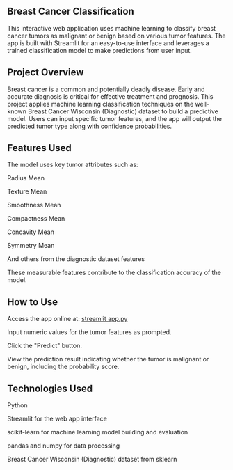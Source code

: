 
## Breast Cancer Classification 
This interactive web application uses machine learning to classify breast cancer tumors as malignant or benign based on various tumor features. The app is built with Streamlit for an easy-to-use interface and leverages a trained classification model to make predictions from user input.

## Project Overview
Breast cancer is a common and potentially deadly disease. Early and accurate diagnosis is critical for effective treatment and prognosis. This project applies machine learning classification techniques on the well-known Breast Cancer Wisconsin (Diagnostic) dataset to build a predictive model. Users can input specific tumor features, and the app will output the predicted tumor type along with confidence probabilities.

## Features Used
The model uses key tumor attributes such as:

Radius Mean

Texture Mean

Smoothness Mean

Compactness Mean

Concavity Mean

Symmetry Mean

And others from the diagnostic dataset features

These measurable features contribute to the classification accuracy of the model.

## How to Use
Access the app online at: [streamlit app.py](https://manosree30-breast-cancer--app-i4o2on.streamlit.app/)

Input numeric values for the tumor features as prompted.

Click the "Predict" button.

View the prediction result indicating whether the tumor is malignant or benign, including the probability score.

## Technologies Used
Python

Streamlit for the web app interface

scikit-learn for machine learning model building and evaluation

pandas and numpy for data processing

Breast Cancer Wisconsin (Diagnostic) dataset from sklearn
